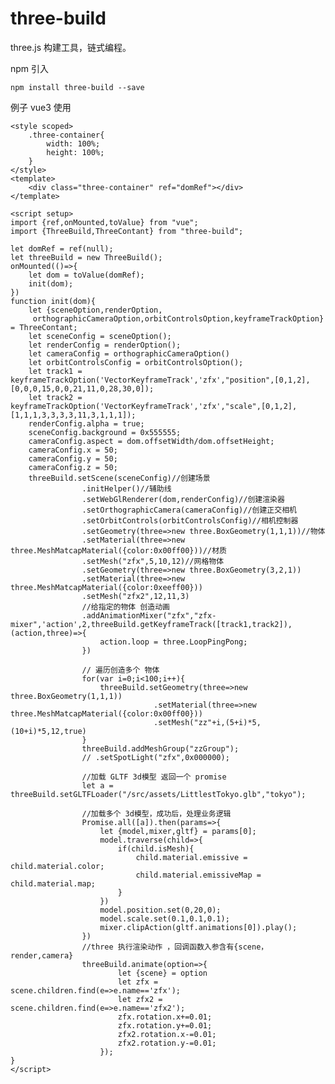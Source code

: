 # three-build
three.js 构建工具，链式编程。

npm 引入 

``` npm install three-build --save ```

例子 vue3 使用
```
<style scoped>
    .three-container{
        width: 100%;
        height: 100%;
    }
</style>
<template>
    <div class="three-container" ref="domRef"></div>
</template>

<script setup>
import {ref,onMounted,toValue} from "vue";
import {ThreeBuild,ThreeContant} from "three-build";

let domRef = ref(null);
let threeBuild = new ThreeBuild();
onMounted(()=>{
    let dom = toValue(domRef);
    init(dom);
})
function init(dom){
    let {sceneOption,renderOption,
     orthographicCameraOption,orbitControlsOption,keyframeTrackOption} = ThreeContant;
    let sceneConfig = sceneOption();
    let renderConfig = renderOption();
    let cameraConfig = orthographicCameraOption()
    let orbitControlsConfig = orbitControlsOption();
    let track1 = keyframeTrackOption('VectorKeyframeTrack','zfx',"position",[0,1,2],[0,0,0,15,0,0,21,11,0,28,30,0]);
    let track2 = keyframeTrackOption('VectorKeyframeTrack','zfx',"scale",[0,1,2],[1,1,1,3,3,3,3,11,3,1,1,1]);
    renderConfig.alpha = true;
    sceneConfig.background = 0x555555;
    cameraConfig.aspect = dom.offsetWidth/dom.offsetHeight;
    cameraConfig.x = 50;
    cameraConfig.y = 50;
    cameraConfig.z = 50;
    threeBuild.setScene(sceneConfig)//创建场景
                .initHelper()//辅助线
                .setWebGlRenderer(dom,renderConfig)//创建渲染器
                .setOrthographicCamera(cameraConfig)//创建正交相机
                .setOrbitControls(orbitControlsConfig)//相机控制器
                .setGeometry(three=>new three.BoxGeometry(1,1,1))//物体
                .setMaterial(three=>new three.MeshMatcapMaterial({color:0x00ff00}))//材质
                .setMesh("zfx",5,10,12)//网格物体
                .setGeometry(three=>new three.BoxGeometry(3,2,1))
                .setMaterial(three=>new three.MeshMatcapMaterial({color:0xeeff00}))
                .setMesh("zfx2",12,11,3)
                //给指定的物体 创造动画
                .addAnimationMixer("zfx","zfx-mixer",'action',2,threeBuild.getKeyframeTrack([track1,track2]),(action,three)=>{
                    action.loop = three.LoopPingPong;
                })

                // 遍历创造多个 物体
                for(var i=0;i<100;i++){
                    threeBuild.setGeometry(three=>new three.BoxGeometry(1,1,1))
                                .setMaterial(three=>new three.MeshMatcapMaterial({color:0x00ff00}))
                                .setMesh("zz"+i,(5+i)*5,(10+i)*5,12,true)
                }
                threeBuild.addMeshGroup("zzGroup");
                // .setSpotLight("zfx",0x000000);

                //加载 GLTF 3d模型 返回一个 promise
                let a = threeBuild.setGLTFLoader("/src/assets/LittlestTokyo.glb","tokyo");

                //加载多个 3d模型，成功后，处理业务逻辑
                Promise.all([a]).then(params=>{
                    let {model,mixer,gltf} = params[0];
                    model.traverse(child=>{
                        if(child.isMesh){
                            child.material.emissive = child.material.color;
                            child.material.emissiveMap = child.material.map;
                        }
                    })
                    model.position.set(0,20,0);
                    model.scale.set(0.1,0.1,0.1);
                    mixer.clipAction(gltf.animations[0]).play();
                })
                //three 执行渲染动作 ，回调函数入参含有{scene，render,camera}
                threeBuild.animate(option=>{
                        let {scene} = option
                        let zfx = scene.children.find(e=>e.name=='zfx');
                        let zfx2 = scene.children.find(e=>e.name=='zfx2');
                        zfx.rotation.x+=0.01;
                        zfx.rotation.y+=0.01;
                        zfx2.rotation.x-=0.01;
                        zfx2.rotation.y-=0.01;
                    });
}
</script>
```
